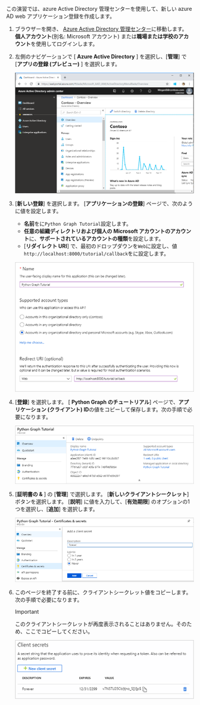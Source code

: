 <!-- markdownlint-disable MD002 MD041 -->

この演習では、azure Active Directory 管理センターを使用して、新しい azure AD web アプリケーション登録を作成します。

1. ブラウザーを開き、 [Azure Active Directory 管理センター](https://aad.portal.azure.com)に移動します。 **個人アカウント**(別名: Microsoft アカウント) または**職場または学校のアカウント**を使用してログインします。

1. 左側のナビゲーションで [ **Azure Active Directory** ] を選択し、[**管理**] で [**アプリの登録 (プレビュー)** ] を選択します。

    ![アプリの登録のスクリーンショット ](./images/aad-portal-app-registrations.png)

1. [**新しい登録**] を選択します。 [**アプリケーションの登録**] ページで、次のように値を設定します。

    - **名前**をに`Python Graph Tutorial`設定します。
    - **任意の組織ディレクトリおよび個人の Microsoft アカウントのアカウント**に、**サポートされているアカウントの種類**を設定します。
    - [**リダイレクト URI**] で、最初のドロップダウンを`Web`に設定し、値`http://localhost:8000/tutorial/callback`をに設定します。

    ![[アプリケーションの登録] ページのスクリーンショット](./images/aad-register-an-app.png)

1. [**登録**] を選択します。 [ **Python Graph のチュートリアル**] ページで、**アプリケーション (クライアント) ID**の値をコピーして保存します。次の手順で必要になります。

    ![新しいアプリの登録のアプリケーション ID のスクリーンショット](./images/aad-application-id.png)

1. [**証明書の &** ] の [**管理**] で選択します。 [**新しいクライアントシークレット**] ボタンを選択します。 [**説明**] に値を入力して、[**有効期限**] のオプションの1つを選択し、[**追加**] を選択します。

    ![[クライアントシークレットの追加] ダイアログのスクリーンショット](./images/aad-new-client-secret.png)

1. このページを終了する前に、クライアントシークレット値をコピーします。 次の手順で必要になります。

    > [!IMPORTANT]
    > このクライアントシークレットが再度表示されることはありません。そのため、ここでコピーしてください。

    ![新しく追加されたクライアントシークレットのスクリーンショット](./images/aad-copy-client-secret.png)